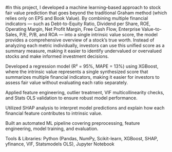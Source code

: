 #In this project, I developed a machine learning–based approach to stock fair value prediction that goes beyond the traditional Graham method (which relies only on EPS and Book Value). By combining multiple financial indicators — such as Debt-to-Equity Ratio, Dividend per Share, ROE, Operating Margin, Net Profit Margin, Free Cash Flow, Enterprise Value-to-Sales, P/E, P/B, and ROA — into a single intrinsic value score, the model provides a comprehensive overview of a stock’s true worth. Instead of analyzing each metric individually, investors can use this unified score as a summary measure, making it easier to identify undervalued or overvalued stocks and make informed investment decisions.

Developed a regression model (R² = 95%, MAPE = 13%) using XGBoost, where the intrinsic value represents a single synthesized score that summarizes multiple financial indicators, making it easier for investors to assess fair value without evaluating each ratio separately.

Applied feature engineering, outlier treatment, VIF multicollinearity checks, and Stats OLS validation to ensure robust model performance.

Utilized SHAP analysis to interpret model predictions and explain how each financial feature contributes to intrinsic value.

Built an automated ML pipeline covering preprocessing, feature engineering, model training, and evaluation.

Tools & Libraries: Python (Pandas, NumPy, Scikit-learn, XGBoost, SHAP, yfinance, VIF, Statsmodels OLS), Jupyter Notebook

